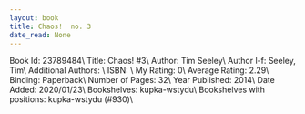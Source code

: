 ```yaml
---
layout: book
title: Chaos!  no. 3
date_read: None
---
```


Book Id: 23789484\ 
Title: Chaos! #3\ 
Author: Tim Seeley\ 
Author l-f: Seeley, Tim\ 
Additional Authors: \ 
ISBN: \ 
My Rating: 0\ 
Average Rating: 2.29\ 
Binding: Paperback\ 
Number of Pages: 32\ 
Year Published: 2014\ 
Date Added: 2020/01/23\ 
Bookshelves: kupka-wstydu\ 
Bookshelves with positions: kupka-wstydu (#930)\ 

